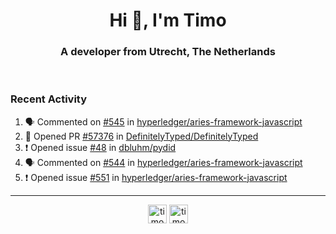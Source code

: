 <h1 align="center">Hi 👋, I'm Timo</h1>
<h3 align="center">A developer from Utrecht, The Netherlands</h3>
<br/>
<!-- https://github.com/rahuldkjain/github-profile-readme-generator --!>

<!--  <p align="left"><img src="https://github-readme-stats.vercel.app/api?username=timoglastra&show_icons=true&count_private=true&" alt="timoglastra" /></p> --!>

<!--
Github language stats
<p align="left"><img src="https://github-readme-stats.vercel.app/api/top-langs/?username=timoglastra&layout=compact" alt="timoglastra" /><p>
-->

<!-- Codestats language stats -->
<!-- <p align="left"><img src="https://codestats-readme.vercel.app/api/top-langs/?username=timoglastra&layout=compact&language_count=12" alt="timoglastra" /><p>    --!>
  
<h3>Recent Activity</h3>

<!--START_SECTION:activity-->
1. 🗣 Commented on [#545](https://github.com/hyperledger/aries-framework-javascript/issues/545) in [hyperledger/aries-framework-javascript](https://github.com/hyperledger/aries-framework-javascript)
2. 💪 Opened PR [#57376](https://github.com/DefinitelyTyped/DefinitelyTyped/pull/57376) in [DefinitelyTyped/DefinitelyTyped](https://github.com/DefinitelyTyped/DefinitelyTyped)
3. ❗️ Opened issue [#48](https://github.com/dbluhm/pydid/issues/48) in [dbluhm/pydid](https://github.com/dbluhm/pydid)
4. 🗣 Commented on [#544](https://github.com/hyperledger/aries-framework-javascript/issues/544) in [hyperledger/aries-framework-javascript](https://github.com/hyperledger/aries-framework-javascript)
5. ❗️ Opened issue [#551](https://github.com/hyperledger/aries-framework-javascript/issues/551) in [hyperledger/aries-framework-javascript](https://github.com/hyperledger/aries-framework-javascript)
<!--END_SECTION:activity-->

---

<p align="center">
<a href="https://twitter.com/timoglastra" target="blank"><img align="center" src="https://cdn.jsdelivr.net/npm/simple-icons@3.0.1/icons/twitter.svg" alt="timoglastra" height="30" width="30" /></a>
<a href="https://linkedin.com/in/timoglastra" target="blank"><img align="center" src="https://cdn.jsdelivr.net/npm/simple-icons@3.0.1/icons/linkedin.svg" alt="timoglastra" height="30" width="30" /></a>
</p>



